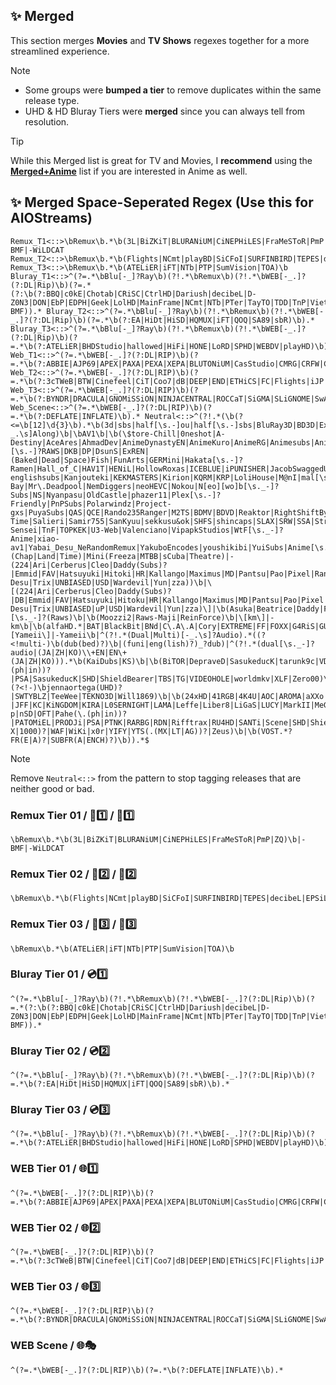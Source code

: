 ## ✨ Merged

This section merges **Movies** and **TV Shows** regexes together for a more streamlined experience.

> [!Note]  
> - Some groups were **bumped a tier** to remove duplicates within the same release type.  
> - UHD & HD Bluray Tiers were **merged** since you can always tell from resolution.

> [!TIP]
> While this Merged list is great for TV and Movies, I **recommend** using the [**Merged+Anime**](Merged+Anime.md) list if you are interested in Anime as well.

## ✨ Merged Space-Seperated Regex (Use this for AIOStreams)
  ```regex
  Remux_T1<::>\bRemux\b.*\b(3L|BiZKiT|BLURANiUM|CiNEPHiLES|FraMeSToR|PmP|ZQ)\b|-BMF|-WiLDCAT Remux_T2<::>\bRemux\b.*\b(Flights|NCmt|playBD|SiCFoI|SURFINBIRD|TEPES|decibeL|EPSiLON|HiFi|KRaLiMaRKo|PTer|TRiToN)\b Remux_T3<::>\bRemux\b.*\b(ATELiER|iFT|NTb|PTP|SumVision|TOA)\b Bluray_T1<::>^(?=.*\bBlu[-_]?Ray\b)(?!.*\bRemux\b)(?!.*\bWEB[-_.]?(?:DL|Rip)\b)(?=.*(?:\b(?:BBQ|c0kE|Chotab|CRiSC|CtrlHD|Dariush|decibeL|D-Z0N3|DON|EbP|EDPH|Geek|LolHD|MainFrame|NCmt|NTb|PTer|TayTO|TDD|TnP|VietHD|ZoroSenpai|W4NK3R|ZQ)\b|-BMF)).* Bluray_T2<::>^(?=.*\bBlu[-_]?Ray\b)(?!.*\bRemux\b)(?!.*\bWEB[-_.]?(?:DL|Rip)\b)(?=.*\b(?:EA|HiDt|HiSD|HQMUX|iFT|QOQ|SA89|sbR)\b).* Bluray_T3<::>^(?=.*\bBlu[-_]?Ray\b)(?!.*\bRemux\b)(?!.*\bWEB[-_.]?(?:DL|Rip)\b)(?=.*\b(?:ATELiER|BHDStudio|hallowed|HiFi|HONE|LoRD|SPHD|WEBDV|playHD)\b).* Web_T1<::>^(?=.*\bWEB[-_.]?(?:DL|RIP)\b)(?=.*\b(?:ABBIE|AJP69|APEX|PAXA|PEXA|XEPA|BLUTONiUM|CasStudio|CMRG|CRFW|CRUD|CtrlHD|FLUX|GNOME|HONE|KiNGS|Kitsune|monkee|NOSiViD|NTb|NTG|QOQ|RTN|SiC|TEPES|T6D|TOMMY|ViSUM)\b).* Web_T2<::>^(?=.*\bWEB[-_.]?(?:DL|RIP)\b)(?=.*\b(?:3cTWeB|BTW|Cinefeel|CiT|Coo7|dB|DEEP|END|ETHiCS|FC|Flights|iJP|iKA|iT00NZ|JETIX|KHN|KiMCHI|LAZY|MiU|MZABI|NPMS|NYH|orbitron|PHOENiX|playWEB|PSiG|ROCCaT|RTFM|SA89|SbR|SDCC|SIGMA|SMURF|SPiRiT|TVSmash|WELP|XEBEC|4KBEC|CEBEX)\b).* Web_T3<::>^(?=.*\bWEB[-_.]?(?:DL|RIP)\b)(?=.*\b(?:BYNDR|DRACULA|GNOMiSSiON|NINJACENTRAL|ROCCaT|SiGMA|SLiGNOME|SwAgLaNdEr|T4H|ViSiON)\b).* Web_Scene<::>^(?=.*\bWEB[-_.]?(?:DL|RIP)\b)(?=.*\b(?:DEFLATE|INFLATE)\b).* Neutral<::>^(?!.*(\b(?<=\b[12]\d{3}\b).*\b(3d|sbs|half[\s.-]ou|half[\s.-]sbs|BluRay3D|BD3D|Extras|Bonus|Extended[\s._-]Clip|Sing[-_.\s]Along)\b|\bAV1\b|\b(\$tore-Chill|0neshot|A-Destiny|AceAres|AhmadDev|AnimeDynastyEN|AnimeKuro|AnimeRG|Animesubs|AnimeTR|Anitsu|AniVoid|ArataEnc|AREY|ASW|BJX|BlackLuster|bonkai77|CameEsp|Cat66|CBBCerberus|CuaP|DARKFLiX|DBArabic|Deadmau[\s.-]?[\s.-]?RAWS|DKB|DP|DsunS|ExREN|(Baked|Dead|Space)Fish|FunArts|GERMini|Hakata[\s.-]?Ramen|Hall_of_C|HAV1T|HENiL|HollowRoxas|ICEBLUE|iPUNISHER|JacobSwaggedUp|Johnny-englishsubs|Kanjouteki|KEKMASTERS|Kirion|KQRM|KRP|LoliHouse|M@nI|mal[\s.-]lu[\s.-]zen|Man\.KMaximus|mdcx|Metaljerk|MGD|Mites|Modders[\s.-]?Bay|Mr\.Deadpool|NemDiggers|neoHEVC|Nokou|N[eo][wo]b[\s._-]?Subs|NS|Nyanpasu|OldCastle|phazer11|Plex[\s.-]?Friendly|PnPSubs|Polarwindz|Project-gxs|PuyaSubs|QAS|QCE|Rando235Ranger|M2TS|BDMV|BDVD|Reaktor|RightShiftBy2|Rip[\s.-]?Time|Salieri|Samir755|SanKyuu|sekkusu&ok|SHFS|shincaps|SLAX|SRW|SSA|StrayGods|TeamTurquoize|Tenrai[\s.-]?Sensei|TnF|TOPKEK|U3-Web|Valenciano|VipapkStudios|WtF[\s._-]?Anime|xiao-av1|Yabai_Desu_NeRandomRemux|YakuboEncodes|youshikibi|YuiSubs|Anime[\s.-]?(Chap|Land|Time)|Mini(Freeza|MTBB|sCuba|Theatre)|-(224|Ari|Cerberus|Cleo|Daddy(Subs)?|Emmid|FAV|Hatsuyuki|Hitoki|HR|Kallango|Maximus|MD|Pantsu|Pao|Pixel|Ranger|Rapta|Raze|SAD|SEiN|Sokudo|Suki[\s.-]?Desu|Trix|UNBIASED|USD|Wardevil|Yun|zza))\b|\[(224|Ari|Cerberus|Cleo|Daddy(Subs)?|DB|Emmid|FAV|Hatsuyuki|Hitoku|HR|Kallango|Maximus|MD|Pantsu|Pao|Pixel|Ranger|Rapta|Raze|SAD|SEiN|Sokudo|Suki[\s.-]?Desu|Trix|UNBIASED|uP|USD|Wardevil|Yun|zza)\]|\b(Asuka|Beatrice|Daddy|Fumi|Iriza|Kawaiika|Koi|Lilith|LowPower|Nanako|NC|neko|New|Ohys|Pandoratv|Scryous|Seicher|Shiniori)[\s._-]?(Raws)\b|\b(Moozzi2|Raws-Maji|ReinForce)\b|\[km\]|-km\b|\b(alfaHD.*|BAT|BlackBit|BNd|C\.A\.A|Cory|EXTREME|FF|FOXX|G4RiS|GUEIRA|LCD|N3G4N|ONLYMOViE|PD|PTHome|RiPER|RK|SiGLA|Tars|tokar86a|TvR|vnlls|WTV|Yatogam1|YusukeFLA|ZigZag|ZNM|BiOMA|sh4down)\b|\b(Golumpa|KamiFS|torenter69)\b|\[Yameii\]|-Yameii\b|^(?!.*(Dual|Multi)[-_.\s]?Audio).*((?<!multi-)\b(dub(bed)?)\b|(funi|eng(lish)?)_?dub)|^(?!.*(dual[\s._-]?audio|(JA|ZH|KO)\\+EN|EN\+(JA|ZH|KO))).*\b(KaiDubs|KS)\b|\b(BiTOR|DepraveD|SasukeducK|tarunk9c|VD0N|VECTOR)\b|\b(BRiNK|BTM|CHX|CTFOH|d3g|DepraveD|EVO|Feranki1980|FGT|FMD|GHOSTS|HiQVE|iNTENSO|iVy|JFF|KC|MeGusta|nhanc3|OFT|Pahe(\.(ph|in))?|PSA|SasukeducK|SHD|ShieldBearer|TBS|TG|VIDEOHOLE|worldmkv|XLF|Zero00)\b|\b(1XBET|2160p.*BiTOR|BEN[\s._-]THE[\s._-]MEN|CREATiVE24|Feranki1980|GalaxyRG|(?<!-)\bjennaortega(UHD)?|SWTYBLZ|TeeWee|TEKNO3D|Will1869)\b|\b(24xHD|41RGB|4K4U|AOC|AROMA|aXXo|AZAZE|BARC0DE|BAUCKLEY|BdC|beAst|BTM|C1NEM4|C4K|CDDHD|CHAOS|CHD|CiNE|COLLECTiVE|CREATiVE24|CrEwSaDe|CTFOH|d3g|DDR|DNL|EPiC|EuReKA|FaNGDiNG0|Feranki1980|FGT|FMD|FRDS|FZHD|GalaxyRG|GHD|GPTHD|HDS|HDT|HDTime|HDWinG|iNTENSO|iPlanet|iVy|jennaortega(UHD)?|JFF|KC|KiNGDOM|KIRA|L0SERNIGHT|LAMA|Leffe|Liber8|LiGaS|LUCY|MarkII|MeGusta|mHD|mSD|MTeam|MT|MySiLU|NhaNc3|nHD|nikt0|NoGr(ou)?p|nSD|OFT|Pahe(\.(ph|in))?|PATOMiEL|PRODJi|PSA|PTNK|RARBG|RDN|Rifftrax|RU4HD|SANTi|Scene|SHD|ShieldBearer|STUTTERSHIT|SUNSCREEN|TBS|TEKNO3D|Tigole|TIKO|VISIONPLUSHDR(-X|1000)?|WAF|WiKi|x0r|YIFY|YTS(.(MX|LT|AG))?|Zeus)\b|\b(VOST.*?FR(E|A)?|SUBFR(A|ENCH)?)\b)).*$
  ```

  > [!Note]  
  > Remove `Neutral<::>` from the pattern to stop tagging releases that are neither good or bad.

### **Remux Tier 01** / 🍿1️⃣ / 📀1️⃣
  ```regex
  \bRemux\b.*\b(3L|BiZKiT|BLURANiUM|CiNEPHiLES|FraMeSToR|PmP|ZQ)\b|-BMF|-WiLDCAT
  ```
### **Remux Tier 02** / 🍿2️⃣ / 📀2️⃣
  ```regex
  \bRemux\b.*\b(Flights|NCmt|playBD|SiCFoI|SURFINBIRD|TEPES|decibeL|EPSiLON|HiFi|KRaLiMaRKo|PTer|TRiToN)\b
  ```
### **Remux Tier 03** / 🍿3️⃣ / 📀3️⃣
  ```regex
  \bRemux\b.*\b(ATELiER|iFT|NTb|PTP|SumVision|TOA)\b
  ```
### **Bluray Tier 01** / 💿1️⃣
  ```regex
  ^(?=.*\bBlu[-_]?Ray\b)(?!.*\bRemux\b)(?!.*\bWEB[-_.]?(?:DL|Rip)\b)(?=.*(?:\b(?:BBQ|c0kE|Chotab|CRiSC|CtrlHD|Dariush|decibeL|D-Z0N3|DON|EbP|EDPH|Geek|LolHD|MainFrame|NCmt|NTb|PTer|TayTO|TDD|TnP|VietHD|ZoroSenpai|W4NK3R|ZQ)\b|-BMF)).*
  ```
### **Bluray Tier 02** / 💿2️⃣
  ```regex
  ^(?=.*\bBlu[-_]?Ray\b)(?!.*\bRemux\b)(?!.*\bWEB[-_.]?(?:DL|Rip)\b)(?=.*\b(?:EA|HiDt|HiSD|HQMUX|iFT|QOQ|SA89|sbR)\b).*
  ```
### **Bluray Tier 03** / 💿3️⃣
  ```regex
  ^(?=.*\bBlu[-_]?Ray\b)(?!.*\bRemux\b)(?!.*\bWEB[-_.]?(?:DL|Rip)\b)(?=.*\b(?:ATELiER|BHDStudio|hallowed|HiFi|HONE|LoRD|SPHD|WEBDV|playHD)\b).*
  ```
### **WEB Tier 01** / 🌐1️⃣
  ```regex
  ^(?=.*\bWEB[-_.]?(?:DL|RIP)\b)(?=.*\b(?:ABBIE|AJP69|APEX|PAXA|PEXA|XEPA|BLUTONiUM|CasStudio|CMRG|CRFW|CRUD|CtrlHD|FLUX|GNOME|HONE|KiNGS|Kitsune|monkee|NOSiViD|NTb|NTG|QOQ|RTN|SiC|TEPES|T6D|TOMMY|ViSUM)\b).*
  ```
### **WEB Tier 02** / 🌐2️⃣
  ```regex
  ^(?=.*\bWEB[-_.]?(?:DL|RIP)\b)(?=.*\b(?:3cTWeB|BTW|Cinefeel|CiT|Coo7|dB|DEEP|END|ETHiCS|FC|Flights|iJP|iKA|iT00NZ|JETIX|KHN|KiMCHI|LAZY|MiU|MZABI|NPMS|NYH|orbitron|PHOENiX|playWEB|PSiG|ROCCaT|RTFM|SA89|SbR|SDCC|SIGMA|SMURF|SPiRiT|TVSmash|WELP|XEBEC|4KBEC|CEBEX)\b).*
  ```
### **WEB Tier 03** / 🌐3️⃣
  ```regex
  ^(?=.*\bWEB[-_.]?(?:DL|RIP)\b)(?=.*\b(?:BYNDR|DRACULA|GNOMiSSiON|NINJACENTRAL|ROCCaT|SiGMA|SLiGNOME|SwAgLaNdEr|T4H|ViSiON)\b).*
  ```
### **WEB Scene** / 🌐🎭
  ```regex
  ^(?=.*\bWEB[-_.]?(?:DL|RIP)\b)(?=.*\b(?:DEFLATE|INFLATE)\b).*
  ```
